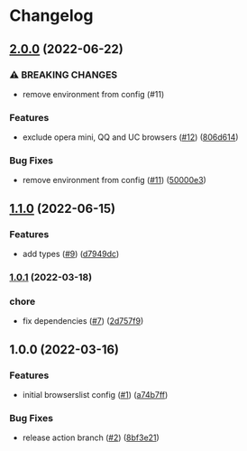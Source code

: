 # Changelog

## [2.0.0](https://github.com/yandex-cloud/browserslist-config/compare/v1.1.0...v2.0.0) (2022-06-22)


### ⚠ BREAKING CHANGES

* remove environment from config (#11)

### Features

* exclude opera mini, QQ and UC browsers ([#12](https://github.com/yandex-cloud/browserslist-config/issues/12)) ([806d614](https://github.com/yandex-cloud/browserslist-config/commit/806d6145a6e36f5a3d0fa5273de8fe45322291a0))


### Bug Fixes

* remove environment from config ([#11](https://github.com/yandex-cloud/browserslist-config/issues/11)) ([50000e3](https://github.com/yandex-cloud/browserslist-config/commit/50000e375a9aa33931369ac53d4b44d6c3fe20c6))

## [1.1.0](https://github.com/yandex-cloud/browserslist-config/compare/v1.0.1...v1.1.0) (2022-06-15)


### Features

* add types ([#9](https://github.com/yandex-cloud/browserslist-config/issues/9)) ([d7949dc](https://github.com/yandex-cloud/browserslist-config/commit/d7949dcc043c66e516406dc00543cd676f34b71b))

### [1.0.1](https://www.github.com/yandex-cloud/browserslist-config/compare/v1.0.0...v1.0.1) (2022-03-18)


### chore

* fix dependencies ([#7](https://www.github.com/yandex-cloud/browserslist-config/issues/7)) ([2d757f9](https://www.github.com/yandex-cloud/browserslist-config/commit/2d757f9a3e46eccc2f0751cacbd0ee76686cce37))

## 1.0.0 (2022-03-16)


### Features

* initial browserslist config ([#1](https://www.github.com/yandex-cloud/browserslist-config/issues/1)) ([a74b7ff](https://www.github.com/yandex-cloud/browserslist-config/commit/a74b7ff149680e9bed45718507950b2541bee1a6))


### Bug Fixes

* release action branch ([#2](https://www.github.com/yandex-cloud/browserslist-config/issues/2)) ([8bf3e21](https://www.github.com/yandex-cloud/browserslist-config/commit/8bf3e21f2667041946c08721e48a662f75a00b9b))
